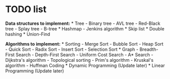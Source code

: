 # TODO list
**Data structures to implement:**
    * Tree
        - Binary tree
        - AVL tree
        - Red-Black tree
        - Splay tree
        - B-tree
    * Hashmap
        - Jenkins algorithm
    * Skip list
    * Double hashing
    * Union-Find
    
**Algorithms to implement:**
    * Sorting
        - Merge Sort
        - Bubble Sort
        - Heap Sort
        - Quick Sort
        - Radix Sort
        - Insert Sort
        - Selection Sort
     * Graph
        - Breadth-First Search
        - Depth-First Search
        - Uniform Cost Search
        - A* Search
        - Dijkstra's algorithm
        - Topological sorting
        - Prim's algorithm
        - Kruskal's algorithm
        - Huffman Coding
      * Dynamic Programming (Update later)
      * Linear Programming (Update later)